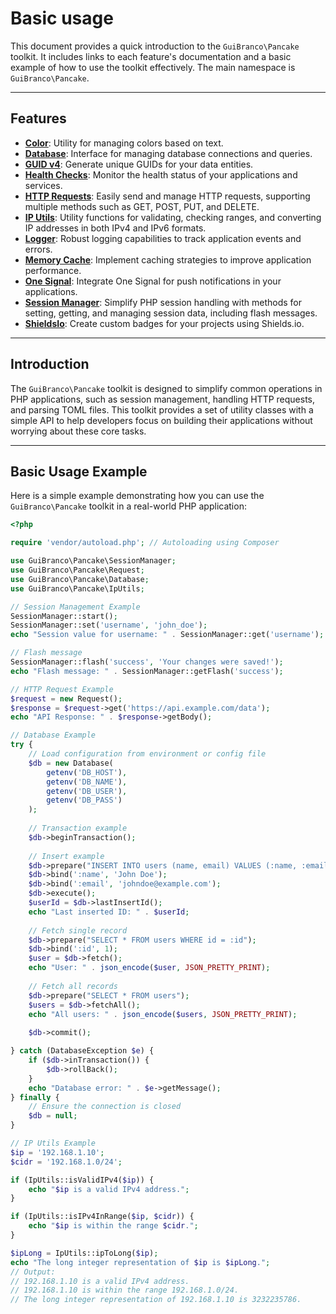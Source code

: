 # Basic usage

This document provides a quick introduction to the `GuiBranco\Pancake` toolkit. It includes links to each feature's documentation and a basic example of how to use the toolkit effectively.
The main namespace is `GuiBranco\Pancake`.

---

## Features

- **[Color](color.md)**: Utility for managing colors based on text.
- **[Database](database.md)**: Interface for managing database connections and queries.
- **[GUID v4](guid-v4.md)**: Generate unique GUIDs for your data entities.
- **[Health Checks](health-checks.md)**: Monitor the health status of your applications and services.
- **[HTTP Requests](request.md)**: Easily send and manage HTTP requests, supporting multiple methods such as GET, POST, PUT, and DELETE.
- **[IP Utils](ip-utils.md)**: Utility functions for validating, checking ranges, and converting IP addresses in both IPv4 and IPv6 formats.
- **[Logger](logger.md)**: Robust logging capabilities to track application events and errors.
- **[Memory Cache](memory-cache.md)**: Implement caching strategies to improve application performance.
- **[One Signal](one-signal.md)**: Integrate One Signal for push notifications in your applications.
- **[Session Manager](session-manager.md)**: Simplify PHP session handling with methods for setting, getting, and managing session data, including flash messages.
- **[ShieldsIo](shieldsio.md)**: Create custom badges for your projects using Shields.io.

---

## Introduction

The `GuiBranco\Pancake` toolkit is designed to simplify common operations in PHP applications, such as session management, handling HTTP requests, and parsing TOML files. This toolkit provides a set of utility classes with a simple API to help developers focus on building their applications without worrying about these core tasks.

---

## Basic Usage Example

Here is a simple example demonstrating how you can use the `GuiBranco\Pancake` toolkit in a real-world PHP application:

```php
<?php

require 'vendor/autoload.php'; // Autoloading using Composer

use GuiBranco\Pancake\SessionManager;
use GuiBranco\Pancake\Request;
use GuiBranco\Pancake\Database;
use GuiBranco\Pancake\IpUtils;

// Session Management Example
SessionManager::start();
SessionManager::set('username', 'john_doe');
echo "Session value for username: " . SessionManager::get('username');

// Flash message
SessionManager::flash('success', 'Your changes were saved!');
echo "Flash message: " . SessionManager::getFlash('success');

// HTTP Request Example
$request = new Request();
$response = $request->get('https://api.example.com/data');
echo "API Response: " . $response->getBody();

// Database Example
try {
    // Load configuration from environment or config file
    $db = new Database(
        getenv('DB_HOST'),
        getenv('DB_NAME'),
        getenv('DB_USER'),
        getenv('DB_PASS')
    );
    
    // Transaction example
    $db->beginTransaction();
    
    // Insert example
    $db->prepare("INSERT INTO users (name, email) VALUES (:name, :email)");
    $db->bind(':name', 'John Doe');
    $db->bind(':email', 'johndoe@example.com');
    $db->execute();
    $userId = $db->lastInsertId();
    echo "Last inserted ID: " . $userId;
    
    // Fetch single record
    $db->prepare("SELECT * FROM users WHERE id = :id");
    $db->bind(':id', 1);
    $user = $db->fetch();
    echo "User: " . json_encode($user, JSON_PRETTY_PRINT);
    
    // Fetch all records
    $db->prepare("SELECT * FROM users");
    $users = $db->fetchAll();
    echo "All users: " . json_encode($users, JSON_PRETTY_PRINT);
    
    $db->commit();

} catch (DatabaseException $e) {
    if ($db->inTransaction()) {
        $db->rollBack();
    }
    echo "Database error: " . $e->getMessage();
} finally {
    // Ensure the connection is closed
    $db = null;
}

// IP Utils Example
$ip = '192.168.1.10';
$cidr = '192.168.1.0/24';

if (IpUtils::isValidIPv4($ip)) {
    echo "$ip is a valid IPv4 address.";
}

if (IpUtils::isIPv4InRange($ip, $cidr)) {
    echo "$ip is within the range $cidr.";
}

$ipLong = IpUtils::ipToLong($ip);
echo "The long integer representation of $ip is $ipLong.";
// Output:
// 192.168.1.10 is a valid IPv4 address.
// 192.168.1.10 is within the range 192.168.1.0/24.
// The long integer representation of 192.168.1.10 is 3232235786.

```
